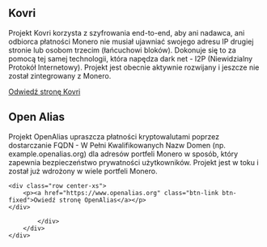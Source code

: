 <div class="site-wrap">
<section class="container">
    <div class="row">
        <div class="left half no-pad-sm col-lg-6 col-md-6 col-sm-12 col-xs-12">
            <div class="info-block">
                <div class="row center-xs">
                    <div class="col">
                        <h2>Kovri</h2>
                    </div>
                </div>
<div class="row start-xs monero-project" markdown="1">

Projekt Kovri korzysta z szyfrowania end-to-end, aby ani nadawca, ani odbiorca płatności Monero nie musiał ujawniać swojego adresu IP drugiej stronie lub osobom trzecim (łańcuchowi bloków). Dokonuje się to za pomocą tej samej technologii, która napędza dark net - I2P (Niewidzialny Protokół Internetowy). Projekt jest obecnie aktywnie rozwijany i jeszcze nie został zintegrowany z Monero.

</div>
    <div class="row center-xs">
        <p><a href="https://www.getkovri.org" class="btn-link btn-fixed">Odwiedź stronę Kovri</a></p>
    </div>
            </div>
        </div>
        <div class="right half col-lg-6 col-md-6 col-sm-12 col-xs-12">
            <div class="info-block">
                <div class="row center-xs">
                    <div class="col">
                        <h2>Open Alias</h2>
                    </div>
                </div>
<div class="row start-xs monero-project" markdown="1">

Projekt OpenAlias upraszcza płatności kryptowalutami poprzez dostarczanie FQDN - W Pełni Kwalifikowanych Nazw Domen (np. example.openalias.org) dla adresów portfeli Monero w sposób, który zapewnia bezpieczeństwo prywatności użytkowników. Projekt jest w toku i został już wdrożony w wiele portfeli Monero.

</div>

    <div class="row center-xs">
        <p><a href="https://www.openalias.org" class="btn-link btn-fixed">Owiedź stronę OpenAlias</a></p>
    </div>

            </div>
        </div>
    </div>
</section>
</div>
